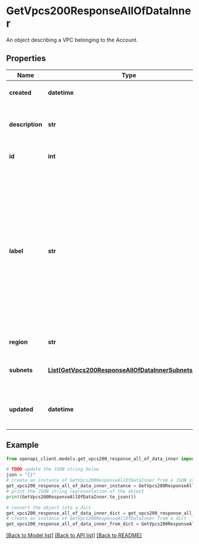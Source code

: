 # GetVpcs200ResponseAllOfDataInner

An object describing a VPC belonging to the Account.

## Properties

Name | Type | Description | Notes
------------ | ------------- | ------------- | -------------
**created** | **datetime** | The date-time of VPC creation. | [optional] [readonly] 
**description** | **str** | A written description to help distinguish the VPC. | [optional] [default to '']
**id** | **int** | The unique ID of the VPC. | [optional] [readonly] 
**label** | **str** | The VPC&#39;s label, for display purposes only.  - Needs to be unique among the Account&#39;s VPCs. - Can only contain ASCII letters, numbers, and hyphens (&#x60;-&#x60;). You can&#39;t use two consecutive hyphens (&#x60;--&#x60;). | [optional] 
**region** | **str** | The Region for the VPC. | [optional] 
**subnets** | [**List[GetVpcs200ResponseAllOfDataInnerSubnetsInner]**](GetVpcs200ResponseAllOfDataInnerSubnetsInner.md) | A list of subnets associated with the VPC. | [optional] 
**updated** | **datetime** | The date-time of the most recent VPC update. | [optional] [readonly] 

## Example

```python
from openapi_client.models.get_vpcs200_response_all_of_data_inner import GetVpcs200ResponseAllOfDataInner

# TODO update the JSON string below
json = "{}"
# create an instance of GetVpcs200ResponseAllOfDataInner from a JSON string
get_vpcs200_response_all_of_data_inner_instance = GetVpcs200ResponseAllOfDataInner.from_json(json)
# print the JSON string representation of the object
print(GetVpcs200ResponseAllOfDataInner.to_json())

# convert the object into a dict
get_vpcs200_response_all_of_data_inner_dict = get_vpcs200_response_all_of_data_inner_instance.to_dict()
# create an instance of GetVpcs200ResponseAllOfDataInner from a dict
get_vpcs200_response_all_of_data_inner_from_dict = GetVpcs200ResponseAllOfDataInner.from_dict(get_vpcs200_response_all_of_data_inner_dict)
```
[[Back to Model list]](../README.md#documentation-for-models) [[Back to API list]](../README.md#documentation-for-api-endpoints) [[Back to README]](../README.md)


